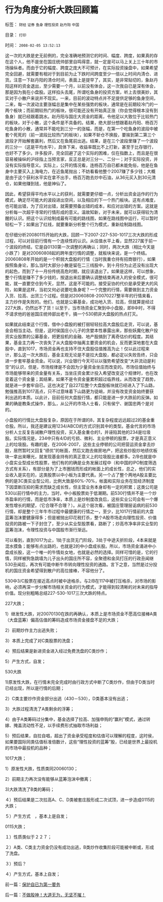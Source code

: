 # 行为角度分析大跌回顾篇

标签： `财经` `证券` `鱼身` `理性投资` `赵丹阳` `中国` 

目录： `打印`

时间： `2008-02-05 13:52:13`

这一次的大跌是史无前例的，完全准确地预测它的时间、幅度、跨度，如果真的存在这个人，他不是坐在国庄统帅部里自鸣得意，就一定是可以马上关上三十年的市场操纵者。而由于它的幅度、跨度之庞大不可预计，在实际投资操盘中，如果希望完全回避，就需要有相对于到目前为止下跌时间跨度至少一倍以上时间内清仓、进货。注意一下赵丹阳的清仓时间，表面上是提早了，其实，是非常贴切的，象赵丹阳这样的资金退出，至少需要一个月，以前没有体会，这一次我自已是深有体会，那是因为我在小盘股。这样掐头去尾，所谓吃鱼身的投资方案，听上去很美妙，其实对于小散户来说并不现实。一来，目前的波动特点并不足提供足够的鱼身空间，二来，每一次波动主要涨幅总是集中在某些强势的板块，通常是在前期较冷门的一两个板块；而前期较热门的板块，很可能还没有开始真正涨（你会觉得根本没有到鱼身）就已经跟着跳水。赵丹阳与国庄大资金的距离，令他足以大致位于比较热门的板块，对于小散，这个条件是不具备的。结果，绝大部分想跟着赵丹阳、杨百万吃鱼身的小散，通常并不能吃到三分一的涨幅，而是，在第一个吃鱼身的波段中被套个死死的（前一波段比较热门的板块），如果不斩仓不换股，要挨到第二第三个波段才开始解套赢利，然后又在鱼尾前出逃。结果，是在三个波段里赚了一个波段的三分一（这是平均水平），具体下来，收益率既比不上打新，甚至于比存银行，也好不了多少。许多股评，完全回避了这个实际的困难，仅在指数上，而且是在很容易被操纵的沪综指上当预言家，反正总是对三分一、二分一；对于实际投资，并没有实际指导意义。实际上，公开的情况看，连杨百万自已都未能免俗，他是在鱼身中主要买入上海电力，在近鱼尾抛出；不妨看看他整个2007赚了多少钱；大概是由于这个获利水平实在拿不出手，杨百万跑去炒中石油，从36元买入到30元清仓，如果他赚到钱，他是神仙了。

因此，希望获得平均水平以上的获利，就需要更仔细一点，分析出资金运作的行为模式，确定尽可能大的波段进出空间，以及相应的下一个热门板块。这有点难度，也可能出错，为了应对出错，就需要预备出错的成本，和应对出错的方案。这就是分析每一次超乎寻常的行情形成的意义。温故知新，对于未来，就可以获得较为清醒的认识。把这个认识绘制成最有可能的路线图，如果在路线图中运行，可以暂时轻松一下；如果出了红线，就要重新分析整个行为模式，重新绘制路线图。

在仔细分析20080115开始的大跌，回顾一下2007-227-530-1017三次大跌的形成过程，可以对目前行情有一个连续性的认识。从估值水平上看，显然227属于前一个波段的终结，它是自0130第一次调整的再确认；同时，两次大跌（相比今天是小跌了）是对20060808起的跨年度行情的调整，就板块来说，是一个终结。20060808年开始的是一个积弱大盘股的行情（当时我重仓持有招商银行），如果按照鱼身论，那么当时大部分小散是留在二三线股中，到十月份为止还没有出现大的起色，而到了十一月份传统高危时期，就应该退出了。如果是这样，可以想象，整个行情是赚不了多少钱的，按退出来后要确认调整结束再进入的安全模式，很可能，就一直要空仓到今天，显然，这是不可能的。接受妥协的代价是承受更大的风险，如果是这样，当初又何必说要吃鱼身呢？一个完整的行情，需要做到主力资金入货、拉高、出货三个过程。但是对20060808-20070227整半年的行情来看，主力炒作是失败的。他们，也就是公募基金，成功地入货、拉高，但就算是经过227大跌，仍然出不了货！以至于，当市场资金汇聚到中小盘股，即8中时，不得不请求他的爸爸国庄统帅部出老千，搞一个530把非大盘股的热点打灭。

如果就此结束这个行情，借中小盘股的被打弱轻轻拉高大盘股后走货，可以说，基金会相当主动。但是，这时侯国庄小儿子的贪婪本性暴露出来，那些妖魔化散户投资实业股票的公募基金，把更投机的金融、地产股搞到了离奇估价的程度。其结果，基金主力再一次丧失了从大盘股中抽离主要资金的机会，反而更深地套在大盘股中，直到1017，市场资金再也支持不住大盘股估值推高为止！仅以此过程来计，那么这一次大跌后，基金主观无论是不是拉大盘股，都必定以失败告终，只会进一步套牢基金资金。可以说，兴业银行今天可以以强势希望改变“大非流动是利空”的认识，但是，市场规律是不会因为少量资金坐庄而改变的。市场估值始终与市场能够带来的资金量有关系，当坐庄资金累计投入希望改变这个规律时，也在改变着这个资金量；其结果，如果不是令资金量累积超过临界线，从而改变了趋势，就是进一步套牢自已。这也决定了自227后整个大盘股板块就已经进入了下山路，勉强推高到1017高点，只不过意味着下山路更为徒峭，并没有改变资金始终要获利出逃的本质。以此计，目前任何大盘股行情，都只能是进一步大跌前的反弹。如果的确是教条式操作，那么，从公开的市场人士看，只有侯宁、谢国忠两个是对的。

小盘股的行情比大盘股复杂，原因在于所谓的8，其复杂程度远远超过2的基金重仓股。所以，我还是建议用1234/ABCD的方式识别其中的类型。基金代言的市场分析人士反复告诫散户理性投资，买入基金重仓的1，并诬陷其他的234是垃圾股。实际情况是，234中只有4/D的亏损、微利、主业停顿的股票，才是真正意义上的垃圾股。有趣的是，在2006-2007，这些主业停顿的公司把营运资金拿去炒股，居然暂时又回复“绩优”的帐面，然后又跑去做房地产，把这些炒股炒地绩优板块一拿出来曝光，就发现基金持有的真正意义上的垃圾股比谁都多。2/B也就是中小盘实业型成长性股票，他们有的的确是业务发展过程中（和中国的IPO制度筛选方式有关系），有部分是为了上市圈钱而形成的帐面上的成长性，总之，他们的实业收入是实在的，这类股票以中小板为主要代表。另一个占了整个两地A股主要比例的是3C类实业型公司，比例大致是60%-70%，帐面和实际业务在现经济制度下因垄断压抑的需求而缺乏成长性，但主营业务本身却有一定的积累；这类公司是530以前行情中的主力，当时，中小板股票处于低潮期。前530行情并不是一个炒市盈率的行情，而是低市净率，本质上是炒制度改良后，这些实业公司会有一个爆发性增长的期望，（它合理不合理？）。从这个层次看，被国庄管理层诟病的前530行情，却是整个三年牛市过程中最健康的行情之一，至少，比1017行情前的大盘蓝筹泡沫要健康得多；但是被抛出印花税打杀，整个A股市场走向理性投资、价值投资的路被一下子封住了，至少从实业型股票看，路断了；炒高市净率非实业型的蓝筹泡沫，令理性投资与中国股市渐行渐远。

可以看到，直到1017为止，1处于出货无门阶段，3处于中途夭折阶段，4本来就是混水摸鱼；能够有点出路的，也就是2的中小盘成长股。所以，市场资金涌进中小盘成长股，这一个唯一的牛情处女地，也就是必然的选择。同样可惜的是，它的行情，同样被狗急跳墙为儿子出头的国庄所不容，全聚德和金凤打压的行政丑闻继530丑闻后，再次有可能中断牛市转向理性投资的通路。言下之意，当然是过分投机的国庄资金希望得到散户的高位接棒，不容他分了。

530中3/C股票在接近高点时被中途格杀，与2/B在117中被打压格杀，对市场的影响，必须再深一步分解市场相关资金的行为模式，才能得到较清晰的对未来的指导价值。现分别粗略总结227-530-1017三次大跌的特点。

227大跌；

1）继发性大跌，对20070130在跌的再确认，本质上是市场资金不愿高位接棒A类（大盘蓝筹）偏高估值的筹码造成市场资金接盘不足的大跌；

2）前期炒作主力出逃失败；

3）本质上完成了对C类股票的洗盘；

4）预后结果是新进资金进入经过免费洗盘的C类炒作；

5）产生方式，自发；

530大跌

1)原发性大跌，在行情未完全完成时由行政方式中断了C类炒作，但由于D类当时已经出现，所以是行情的后期；

2）C类主要炒作资金部分出逃（430－530），D类基本没有出逃；

3）大跌过程清洗了A类剩余的浮筹；

4）由于A类筹码过分集中，基金选择了拉高、加强申购的“赢利”模式，通过转嫁、掩盖流动性不足，以手续费形式抽取市场利益；

5）预后结果，自拉自唱，超出了资金承受程度和估值可以理解的程度，这时侯，如果要国际同类估值标准倍数计，这些“理性投资的蓝筹”股，已经是世界上最投机的市场中最投机的品种；

1017大跌；

1）原发性大跌，性质类同20060130；

2）前期主力再次没有能够从蓝筹泡沫中撤离；

3)大跌清洗了B类的筹码；

４）预后结果是二次拉高A、C、D类被套庄股形成二次试顶，进一步造成0115的大跌；

５）产生方式　，基本上是自发；

0115大跌；

１）性质类似于２２７；

２）A类、C类主力资金仍没有成功出逃，B类炒作收集阶段可能被中断或，形成了洗盘。

３）预后？

４）产生方式，基本上自发；



前一篇：[保护自已为第一要务](../../../2008/2/4/保护自已为第一要务.md)

后一篇：[不做股神！大道无为，无坚不摧！](../../../2008/2/5/不做股神！大道无为，无坚不摧！.md)